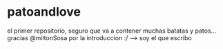 # patoandlove
el primer repositorio, seguro que va a contener muchas batatas y patos... gracias @miltonSosa por la introduccion :/ --> soy el que escribo
